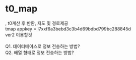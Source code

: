 # t0_map
, t0계산 후 반환, 지도 및 경로제공<br/>
tmap appkey = l7xxf6a3bebd3c3b4d69bdbd799bc288845d<br/>
ver2 이용할것<br/><br/>
Q1. 데이터베이스로 정보 전송하는 방법?<br/>
Q2. 배열 형태로 정보 전송하는 방법?